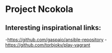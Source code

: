 Project Ncokola
===============


Interesting inspirational links:
--------------------------------
-https://github.com/gaspaio/ansible-repository
-https://github.com/torbjokv/play-vagrant
